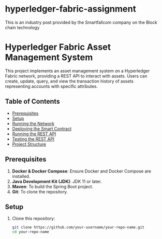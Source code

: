 # hyperledger-fabric-assignment
This is an industry post provided by the Smartfallcom company on the Block chain technology
# Hyperledger Fabric Asset Management System

This project implements an asset management system on a Hyperledger Fabric network, providing a REST API to interact with assets. Users can create, update, query, and view the transaction history of assets representing accounts with specific attributes.

## Table of Contents

- [Prerequisites](#prerequisites)
- [Setup](#setup)
- [Running the Network](#running-the-network)
- [Deploying the Smart Contract](#deploying-the-smart-contract)
- [Running the REST API](#running-the-rest-api)
- [Testing the REST API](#testing-the-rest-api)
- [Project Structure](#project-structure)

## Prerequisites

1. **Docker & Docker Compose**: Ensure Docker and Docker Compose are installed.
2. **Java Development Kit (JDK)**: JDK 11 or later.
3. **Maven**: To build the Spring Boot project.
4. **Git**: To clone the repository.

## Setup

1. Clone this repository:
   ```bash
   git clone https://github.com/your-username/your-repo-name.git
   cd your-repo-name
